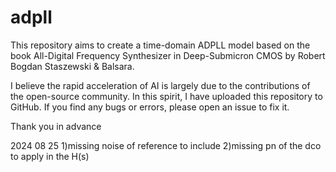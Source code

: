 # adpll


This repository aims to create a time-domain ADPLL model based on the book All-Digital Frequency Synthesizer in Deep-Submicron CMOS by Robert Bogdan Staszewski & Balsara.

I believe the rapid acceleration of AI is largely due to the contributions of the open-source community. In this spirit, I have uploaded this repository to GitHub.
If you find any bugs or errors, please open an issue to fix it.

Thank you in advance


2024 08 25
1)missing noise of reference to include
2)missing pn of the dco to apply in the H(s)
